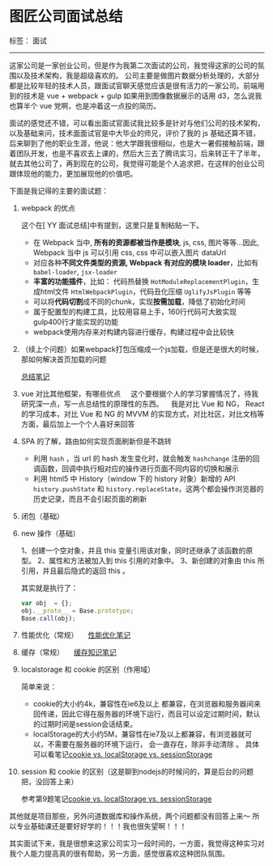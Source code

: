 ﻿# 图匠公司面试总结

标签： 面试

---

这家公司是一家创业公司，但是作为我第二次面试的公司，我觉得这家的公司的氛围以及技术架构，我是超级喜欢的。
公司主要是做图片数据分析处理的，大部分都是比较年轻的技术人员，跟面试官聊天感觉应该是很有活力的一家公司。前端用到的技术是 vue + webpack + gulp 如果用到图像数据展示的话用 d3，怎么说我也算半个 vue 党啊，也是冲着这一点投的简历。

面试的感觉还不错，可以看出面试官面试我比较多是针对与他们公司的技术架构，以及基础来问，技术面面试官是中大毕业的师兄，评价了我的 js 基础还算不错，后来聊到了他的职业生涯，他说：他大学跟我很相似，也是大一暑假接触前端，跟着团队开发，也是不喜欢去上课的，然后大三去了腾讯实习，后来转正干了半年，就去其他公司了，再到现在的公司，我觉得可能是个人追求把，在这样的创业公司跟体现他的能力，更加展现他的价值吧。

下面是我记得的主要的面试题：

1. webpack 的优点
    
    这个在[ YY 面试总结]中有提到，这里只是复制粘贴一下。
    - 在 Webpack 当中, **所有的资源都被当作是模块**, js, css, 图片等等...因此, Webpack 当中 js 可以引用 css, css 中可以嵌入图片 dataUrl
    - 对应各种**不同文件类型的资源, Webpack 有对应的模块 loader**，比如有 `babel-loader`, `jsx-loader`
    - **丰富的功能插件**，比如： 代码热替换 `HotModuleReplacementPlugin`，生成html文件         `HtmlWebpackPlugin`，代码丑化压缩 `UglifyJsPlugin` 等等
    - 可以将**代码切割**成不同的chunk，实现**按需加载**，降低了初始化时间
    - 属于配置型的构建工具，比较用容易上手，160行代码可大致实现gulp400行才能实现的功能
    - webpack使用内存来对构建内容进行缓存，构建过程中会比较快

2. （续上个问题）如果webpack打包压缩成一个js加载，但是还是很大的时候，那如何解决首页加载的问题

    [总结笔记](https://github.com/byronlun/prepare-for-FE-interview/blob/master/others/webpack%E6%80%A7%E8%83%BD%E4%BC%98%E5%8C%96%E4%B9%8B%E9%A6%96%E9%A1%B5%E7%A9%BA%E7%99%BD%E9%97%AE%E9%A2%98%E7%9A%84%E5%A4%84%E7%90%86.md)

3. vue 对比其他框架，有哪些优点
    
    这个要根据个人的学习掌握情况了，待我研究深一点，写一点总结性的原理性的东西。
    我是对比 Vue 和 NG， React的学习成本，对比 Vue 和 NG 的 MVVM 的实现方式，对比社区，对比文档等方面，最后加上一个个人喜好来回答
    
4. SPA 的了解，路由如何实现页面刷新但是不跳转
    
    - 利用 `hash` ，当 url 的 hash 发生变化时，就会触发 `hashchange` 注册的回调函数，回调中执行相对应的操作进行页面不同内容的切换和展示
    - 利用 html5 中 History（window 下的 history 对象）新增的 API `history.pushState` 和 `history.replaceState`，这两个都会操作浏览器的历史记录，而且不会引起页面的刷新

5. 闭包（基础）
6. new 操作（基础）
    
    1、创建一个空对象，并且 this 变量引用该对象，同时还继承了该函数的原型。
    2、属性和方法被加入到 this 引用的对象中。
    3、新创建的对象由 this 所引用，并且最后隐式的返回 this 。
    
    其实就是执行了：
    ```js
    var obj  = {};
    obj.__proto__ = Base.prototype;
    Base.call(obj);
    ```

7. 性能优化（常规）
    
    [性能优化笔记](https://github.com/byronlun/prepare-for-FE-interview/blob/master/others/%E6%80%A7%E8%83%BD%E4%BC%98%E5%8C%96.md)
8. 缓存（常规）
    
    [缓存知识笔记](https://github.com/byronlun/prepare-for-FE-interview/blob/master/others/%E7%BC%93%E5%AD%98%E7%9F%A5%E8%AF%86%E6%80%BB%E7%BB%93.md)
9. localstorage 和 cookie 的区别（作用域）
    
    简单来说：
    - cookie的大小约4k，兼容性在ie6及以上 都兼容，在浏览器和服务器间来回传递，因此它得在服务器的环境下运行，而且可以设定过期时间，默认的过期时间是session会话结束。
    - localStorage的大小约5M，兼容性在ie7及以上都兼容，有浏览器就可以，不需要在服务器的环境下运行， 会一直存在，除非手动清除 。
    具体可以看笔记[cookie vs. localStorage vs. sessionStorage](https://github.com/byronlun/prepare-for-FE-interview/blob/master/others/localStorage%20vs.%20sessionStorage%20vs.%20Cookie.md)

10. session 和 cookie 的区别（这是聊到nodejs的时候问的，算是后台的问题把，没回答上来）
    
    参考第9题笔记[cookie vs. localStorage vs. sessionStorage](https://github.com/byronlun/prepare-for-FE-interview/blob/master/others/localStorage%20vs.%20sessionStorage%20vs.%20Cookie.md)    

其他就是项目那些，另外问道数据库和操作系统，两个问题都没有回答上来～
所以专业基础课还是要好好学的！！！我也很失望啊！！！

其实面试下来，我是很想来这家公司实习一段时间的，一方面，我觉得这种实习对我个人能力提高真的很有帮助，另一方面，感觉很喜欢这种团队氛围。







